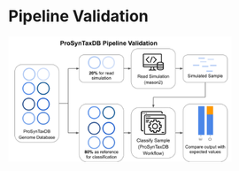# Pipeline Validation 

<img src="scripts/workflow_image.svg" alt="Workflow Image" style="width:80%;">

